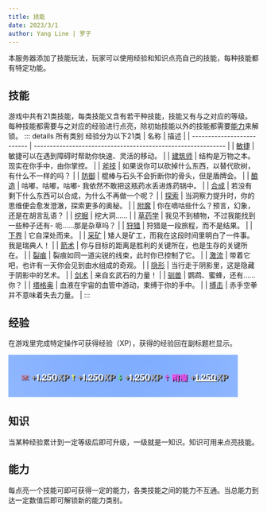 ```yaml
---
title: 技能
date: 2023/3/1
author: Yang Line | 罗子
---
```

本服务器添加了技能玩法，玩家可以使用经验和知识点亮自己的技能，每种技能都有特定功能。

## 技能
游戏中共有21类技能，每类技能又含有若干种技能，技能又有与之对应的等级。每种技能都需要与之对应的经验进行点亮，除初始技能以外的技能都需要[能力](#能力)来解锁。
::: details 所有类别
经验分为以下21类
| 名称                       | 描述                                                         |
| -------------------------- | ------------------------------------------------------------ |
| [敏捷](skills.md#敏捷)     | 敏捷可以在遇到障碍时帮助你快速、灵活的移动。                 |
| [建筑师](skills.md#建筑师) | 结构是万物之本。现实在你手中，由你掌控。                     |
| [斧技](skills.md#斧技)     | 如果说你可以砍掉什么东西，以替代砍树，有什么不一样的吗？     |
| [防御](skills.md#防御)     | 棍棒与石头不会折断你的骨头，但是盾牌会。                     |
| [酿造](skills.md#酿造)     | 咕嘟，咕嘟，咕嘟- 我依然不敢把这瓶药水丢进炼药锅中。         |
| [合成](skills.md#合成)     | 若没有剩下什么东西可以合成，为什么不再做一个呢？             |
| [探索](skills.md#探索)     | 当洞察力提升时，你的思维便会愈发澄澈，探索更多的奥秘。       |
| [附魔](skills.md#附魔)     | 你在嘀咕些什么？预言，幻象，还是在胡言乱语？                 |
| [挖掘](skills.md#挖掘)     | 挖大洞......                                                 |
| [草药学](skills.md#草药学) | 我见不到植物，不过我能找到一些种子还有- 呃......那是杂草吗？ |
| [狩猎](skills.md#狩猎)     | 狩猎是一段旅程，而不是结果。                                 |
| [下界](skills.md#下界)     | 它自深处而来。                                               |
| [采矿](skills.md#采矿)     | 矮人是矿工，而我在这段时间里明白了一件事。我是瑞典人！       |
| [箭术](skills.md#箭术)     | 你与目标的距离是胜利的关键所在，也是生存的关键所在。         |
| [裂痕](skills.md#裂痕)     | 裂痕如同一道尖锐的线束，此时你已控制了它。                   |
| [激流](skills.md#激流)     | 带着它吧，也许有一天你会见到由水组成的奇观。                 |
| [隐形](skills.md#隐形)     | 当行走于阴影里，这是隐藏于阴影中的艺术。                     |
| [剑术](skills.md#剑术)     | 来自玄武石的力量！                                           |
| [驯兽](skills.md#驯兽)     | 鹦鹉、蜜蜂，还有......你？                                   |
| [塔格奥](skills.md#塔格奥) | 血液在宇宙的血管中游动，束缚于你的手中。                     |
| [搏击](skills.md#搏击)     | 赤手空拳并不意味着失去力量。                                 |
:::

## 经验
在游戏里完成特定操作可获得经验（XP），获得的经验回在副标题栏显示。

![](image.png)

## 知识
当某种经验累计到一定等级后即可升级，一级就是一知识。知识可用来点亮技能。

## 能力
每点亮一个技能可即可获得一定的能力，各类技能之间的能力不互通。当总能力到达一定数值后即可解锁新的能力类别。
